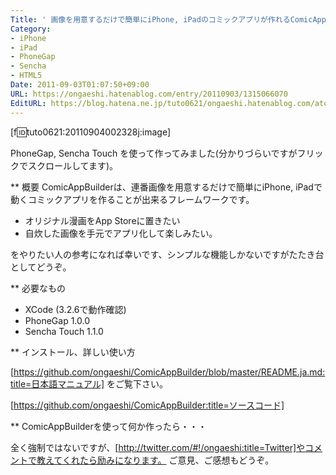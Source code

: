 ```yaml
---
Title: ' 画像を用意するだけで簡単にiPhone, iPadのコミックアプリが作れるComicAppBuilder'
Category:
- iPhone
- iPad
- PhoneGap
- Sencha
- HTML5
Date: 2011-09-03T01:07:50+09:00
URL: https://ongaeshi.hatenablog.com/entry/20110903/1315066070
EditURL: https://blog.hatena.ne.jp/tuto0621/ongaeshi.hatenablog.com/atom/entry/6435922169449192785
---
```


[f:id:tuto0621:20110904002328j:image]

PhoneGap, Sencha Touch を使って作ってみました(分かりづらいですがフリックでスクロールしてます)。

** 概要
ComicAppBuilderは、連番画像を用意するだけで簡単にiPhone, iPadで動くコミックアプリを作ることが出来るフレームワークです。

- オリジナル漫画をApp Storeに置きたい
- 自炊した画像を手元でアプリ化して楽しみたい。

をやりたい人の参考になれば幸いです、シンプルな機能しかないですがたたき台としてどうぞ。

** 必要なもの

- XCode (3.2.6で動作確認)
- PhoneGap 1.0.0
- Sencha Touch 1.1.0

** インストール、詳しい使い方

[https://github.com/ongaeshi/ComicAppBuilder/blob/master/README.ja.md:title=日本語マニュアル] をご覧下さい。

[https://github.com/ongaeshi/ComicAppBuilder:title=ソースコード]

** ComicAppBuilderを使って何か作ったら・・・

全く強制ではないですが、[http://twitter.com/#!/ongaeshi:title=Twitter]やコメントで教えてくれたら励みになります。
ご意見、ご感想もどうぞ。
